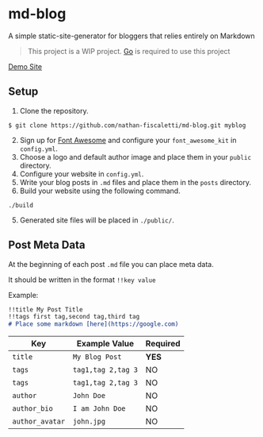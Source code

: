 # md-blog

A simple static-site-generator for bloggers that relies entirely on Markdown

> This project is a WIP project.
> [Go](https://golang.org/doc/install) is required to use this project

[Demo Site](https://blog.nathanf.tk/)

## Setup

1. Clone the repository.
```
$ git clone https://github.com/nathan-fiscaletti/md-blog.git myblog
```
2. Sign up for [Font Awesome](https://fontawesome.com) and configure your `font_awesome_kit` in `config.yml`.
2. Choose a logo and default author image and place them in your `public` directory.
3. Configure your website in `config.yml`. 
4. Write your blog posts in `.md` files and place them in the `posts` directory.
4. Build your website using the following command.
```
./build
```
5. Generated site files will be placed in `./public/`.

## Post Meta Data

At the beginning of each post `.md` file you can place meta data.

It should be written in the format `!!key value`

Example:
```md
!!title My Post Title
!!tags first tag,second tag,third tag
# Place some markdown [here](https://google.com)
```

|Key|Example Value|Required|
|---|---|---|
|`title`|`My Blog Post`|**YES**|
|`tags`|`tag1,tag 2,tag 3`|NO|
|`tags`|`tag1,tag 2,tag 3`|NO|
|`author`|`John Doe`|NO|
|`author_bio`|`I am John Doe`|NO|
|`author_avatar`|`john.jpg`|NO|

